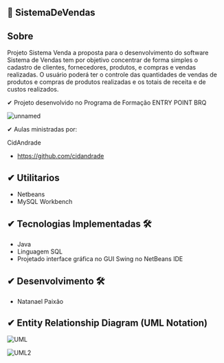 ## 📍 SistemaDeVendas

## Sobre

Projeto Sistema Venda a proposta para o desenvolvimento do software Sistema de Vendas tem por objetivo concentrar de forma simples o cadastro de clientes, fornecedores, produtos, e compras e vendas realizadas. O usuário poderá ter o controle das quantidades de vendas de produtos e compras de produtos realizadas e os totais de receita e de custos realizados.

✔ Projeto desenvolvido no Programa de Formação ENTRY POINT BRQ

![unnamed](https://user-images.githubusercontent.com/82888848/191596328-e1273448-558c-4e59-8954-597b1bd762f9.png)

✔ Aulas ministradas por: 

CidAndrade
- https://github.com/cidandrade

## ✔ Utilitarios

- Netbeans
- MySQL Workbench

## ✔ Tecnologias Implementadas 🛠

- Java
- Linguagem SQL
- Projetado interface gráfica no GUI Swing no NetBeans IDE

## ✔ Desenvolvimento 🛠

- Natanael Paixão

## ✔ Entity Relationship Diagram (UML Notation)


![UML](https://user-images.githubusercontent.com/82888848/193087483-e269b02a-be25-4f39-8ff7-425b0e336d8e.jpg)



![UML2](https://user-images.githubusercontent.com/82888848/193087469-484679fa-dc8a-422b-a160-8b9c99961bfc.jpg)




